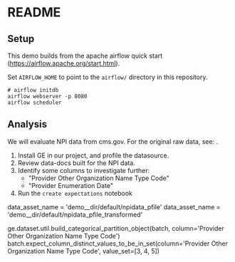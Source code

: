 # README

## Setup

This demo builds from the apache airflow quick start (https://airflow.apache.org/start.html).

Set `AIRFLOW_HOME` to point to the `airflow/` directory in this repository.


```
# airflow initdb
airflow webserver -p 8080
airflow scheduler

```
## Analysis

We will evaluate NPI data from cms.gov. For the original raw data, see: .

1. Install GE in our project, and profile the datasource.
2. Review data-docs built for the NPI data.
3. Identify some columns to investigate further:
   - "Provider Other Organization Name Type Code"
   - "Provider Enumeration Date"
4. Run the `create expectations` notebook




data_asset_name = 'demo__dir/default/npidata_pfile'
data_asset_name = 'demo__dir/default/npidata_pfile_transformed'


ge.dataset.util.build_categorical_partition_object(batch, column='Provider Other Organization Name Type Code')
batch.expect_column_distinct_values_to_be_in_set(column='Provider Other Organization Name Type Code', value_set=[3, 4, 5])